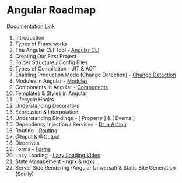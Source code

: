 # Angular Roadmap

[Documentation Link](https://angular.io/docs)

1. Introduction
2. Types of Frameworks
3. The Angular CLI Tool - [Angular CLI](https://angular.io/guide/setup-local#install-the-angular-cli)
4. Creating Our First Project
5. Folder Structure / Config Files
6. Types of Compilation - JIT & AOT
7. Enabling Production Mode (Change Detection) - [Change Detection](https://angular.io/guide/change-detection)
8. Modules in Angular - [Modules](https://angular.io/guide/architecture-modules)
9. Components in Angular - [Components](https://www.youtube.com/watch?v=x5PZwb4XurU)
10. Templates & Styles in Angular
11. Lifecycle Hooks
12. Understanding Decorators
13. Expression & Interpolation
14. Understanding Bindings - [ Property ] & ( Events )
15. Dependency Injection / Services - [DI in Action](https://angular.io/guide/dependency-injection)
16. Routing - [Routing](https://angular.io/guide/router)
17. @Input & @Output
18. Directives
19. Forms - [Forms](https://www.youtube.com/watch?v=-bGgjgx3fGs)
20. Lazy Loading - [Lazy Loading Video](https://www.youtube.com/watch?v=JjIQq9lh-Bw)
21. State Management - ngrx & ngxs
22. Server Side Rendering (Angular Universal) & Static Site Generation (Scully)
